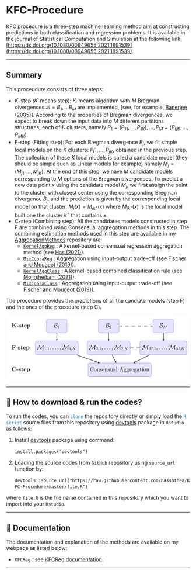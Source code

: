 # KFC-Procedure

KFC procedure is a three-step machine learning method aim at constructing predictions in both classification and regression problems.
It is available in the journal of Statistical Computation and Simulation at the following link: [https://dx.doi.org/10.1080/00949655.2021.1891539](https://dx.doi.org/10.1080/00949655.2021.1891539).

--- 

## Summary

This proceudure consists of three steps:
- $K$-step ($K$-means step): $K$-means algorithm with $M$ Bregman divergences $\mathcal{B}=B_1, ... B_M$ are implemented, [see, for example, [Banerjee (2005)](https://jmlr.org/papers/v6/banerjee05b.html)]. According to the properties of Bregman divergences, we expect to break down the input data into $M$ different partitions structures, each of $K$ clusters, namely $P_1=(P_{11},...,P_{1K}), ..., P_M=(P_{M1},...,P_{MK})$.
- F-step (Fitting step): For each Bregman divergence $B_j$, we fit simple local models on the $K$ clusters: $P{j1},...,P_{jK}$, obtained in the previous step. The collection of these $K$ local models is called a candidate model (they should be simple such as Linear models for example) namely $M_j=(M_{j1},...,M_{jK})$. At the end of this step, we have $M$ candidate models corresponding to $M$ options of the Bregman divergences. To predict a new data point $x$ using the candidate model $M_j$, we first assign the point to the cluster with closest center using the corresponding Bregman divergence $B_j$, and the prediction is given by the corresponding local model on that cluster: $M_j(x)=M_{jk^{\star}}(x)$ where $M_{jk^{\star}}(x)$ is the local model built one the cluster $k^{\star}$ that contains $x$.
- C-step (Combining step): All the candidates models constructed in step F are combined using Consensual aggregation methods in this step. The combining estimation methods used in this step are available in my [AggregationMethods](https://github.com/hassothea/AggregationMethods) repository are:
   - [`KernelAggReg`](https://hassothea.github.io/files/CodesPhD/KernelAggReg.html) : A kernel-based consensual regression aggregation method (see [Has (2021)](https://hal.archives-ouvertes.fr/hal-02884333v5)).
   - [`MixCobraReg`](https://hassothea.github.io/files/CodesPhD/MixCobraReg.html) : Aggregation using input-output trade-off (see [Fischer and Mougeot (2019)](https://www.sciencedirect.com/science/article/pii/S0378375818302349)).
   - [`KernelAggClass`](https://hassothea.github.io/files/CodesPhD/KernelAggClass.html) : A kernel-based combined classification rule (see [Mojirsheibani (2021)](https://www.sciencedirect.com/science/article/pii/S0167715200000249)).
   - [`MixCobraClass`](https://hassothea.github.io/files/CodesPhD/MixCobraClass.html) : Aggregation using input-output trade-off (see [Fischer and Mougeot (2019)](https://www.sciencedirect.com/science/article/pii/S0378375818302349)).

The procedure provides the predictions of all the candiate models (step F) and the ones of the procedure (step C).

![The summary of KFC procedure.](kfc.png)

--- 

## &#128270; How to download & run the codes?

To run the codes, you can <span style="color: #097BC1">`clone`</span> the repository directly or simply load the <span style="color: #097BC1">`R script`</span> source files from this repository using [devtools](https://cran.r-project.org/web/packages/devtools/index.html) package in `Rstudio` as follows:

1. Install [devtools](https://cran.r-project.org/web/packages/devtools/index.html) package using command: 

    `install.packages("devtools")`

2. Loading the source codes from `GitHub` repository using `source_url` function by: 

    `devtools::source_url("https://raw.githubusercontent.com/hassothea/KFC-Procedure/master/file.R")`

where `file.R` is the file name contained in this repository which you want to import into your `Rstudio`.

---

## &#128214; Documentation

The documentation and explanation of the methods are available on my webpage as listed below:

- `KFCReg` : see [KFCReg documentation](https://hassothea.github.io/files/CodesPhD/KFCReg.html).

----

